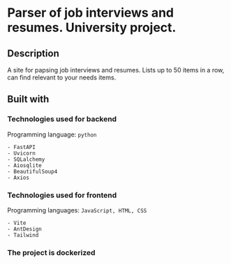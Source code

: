 Parser of job interviews and resumes. University project.
=========================================================


Description
-----------
A site for papsing job interviews and resumes. Lists up to 50 items in a row, can find relevant to your needs items.


Built with
----------------------------

### Technologies used for backend

Programming language: ```python```

```
- FastAPI
- Uvicorn
- SQLalchemy
- Aiosqlite
- BeautifulSoup4
- Axios
```


### Technologies used for frontend

Programming languages: ```JavaScript, HTML, CSS```

```
- Vite
- AntDesign
- Tailwind
```

### The project is dockerized
